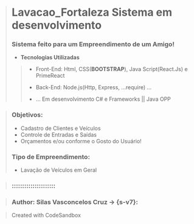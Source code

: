 > #  Lavacao_Fortaleza Sistema em desenvolvimento
>
> ###  Sistema feito para um Empreendimento de um Amigo! 
>
> - **Tecnologias Utilizadas**
>>
>> - Front-End: Html, CSS(**BOOTSTRAP**), Java Script(React.Js) e PrimeReact
>>
>> - Back-End: Node.js(Http, Express, ...require) ...
>>
>> - ... Em desenvolvimento C# e Frameworks || Java OPP 

>
> ### Objetivos:  
> - Cadastro de Clientes e Veículos  
> - Controle de Entradas e Saídas 
> - Orçamentos e/ou conforme o Gosto do Usuário!
> ### Tipo de Empreendimento:  
> - Lavação de Veículos em Geral
>

> ### :::::::::::::::::::::  
>
>
>

> ### Author: Silas Vasconcelos Cruz -> {s-v7}:  
>

> Created with CodeSandbox

